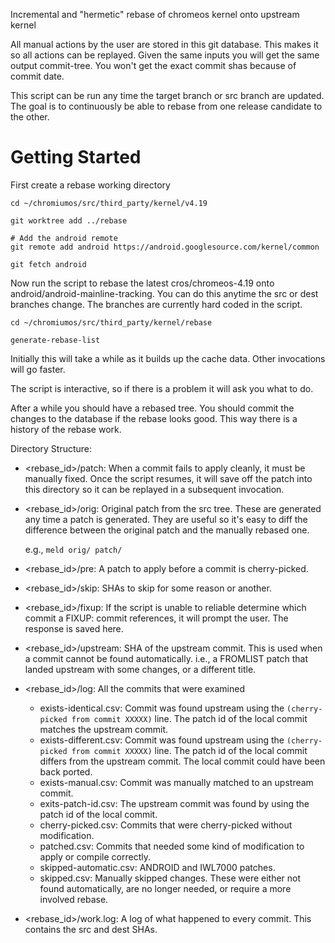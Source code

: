Incremental and "hermetic" rebase of chromeos kernel onto upstream kernel

All manual actions by the user are stored in this git database. This makes
it so all actions can be replayed. Given the same inputs you will get the
same output commit-tree. You won't get the exact commit shas because of
commit date.

This script can be run any time the target branch or src branch are
updated. The goal is to continuously be able to rebase from one release
candidate to the other.

# Getting Started

First create a rebase working directory

    cd ~/chromiumos/src/third_party/kernel/v4.19

    git worktree add ../rebase

    # Add the android remote
    git remote add android https://android.googlesource.com/kernel/common

    git fetch android

Now run the script to rebase the latest cros/chromeos-4.19 onto
android/android-mainline-tracking. You can do this anytime the src or dest
branches change. The branches are currently hard coded in the script.

    cd ~/chromiumos/src/third_party/kernel/rebase

    generate-rebase-list

Initially this will take a while as it builds up the cache data. Other
invocations will go faster.

The script is interactive, so if there is a problem it will ask you what
to do.

After a while you should have a rebased tree. You should commit the
changes to the database if the rebase looks good. This way there is a
history of the rebase work.

Directory Structure:
  * <rebase_id>/patch: When a commit fails to apply cleanly, it must be
    manually fixed. Once the script resumes, it will save off the patch
    into this directory so it can be replayed in a subsequent invocation.
  * <rebase_id>/orig: Original patch from the src tree. These are generated
    any time a patch is generated. They are useful so it's easy to diff the
    difference between the original patch and the manually rebased one.

    e.g., `meld orig/ patch/`
  * <rebase_id>/pre: A patch to apply before a commit is cherry-picked.
  * <rebase_id>/skip: SHAs to skip for some reason or another.
  * <rebase_id>/fixup: If the script is unable to reliable determine which
    commit a FIXUP: commit references, it will prompt the user.
    The response is saved here.
  * <rebase_id>/upstream: SHA of the upstream commit. This is used when
    a commit cannot be found automatically. i.e., a FROMLIST patch that landed
    upstream with some changes, or a different title.
  * <rebase_id>/log: All the commits that were examined
    * exists-identical.csv: Commit was found upstream using the
      `(cherry-picked from commit XXXXX)` line. The patch id of the local
      commit matches the upstream commit.
    * exists-different.csv: Commit was found upstream using the
      `(cherry-picked from commit XXXXX)` line. The patch id of the local
      commit differs from the upstream commit. The local commit could have been
      back ported.
    * exists-manual.csv: Commit was manually matched to an upstream commit.
    * exits-patch-id.csv: The upstream commit was found by using the patch id
      of the local commit.
    * cherry-picked.csv: Commits that were cherry-picked without
      modification.
    * patched.csv: Commits that needed some kind of modification to apply
      or compile correctly.
    * skipped-automatic.csv: ANDROID and IWL7000 patches.
    * skipped.csv: Manually skipped changes. These were either not found
      automatically, are no longer needed, or require a more involved rebase.
  * <rebase_id>/work.log: A log of what happened to every commit. This contains
    the src and dest SHAs.
